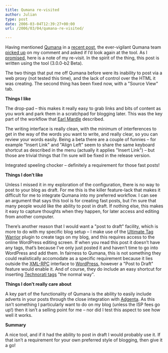 ```yaml
---
title: Qumana re-visited
author: Julian
type: post
date: 2006-03-04T12:39:27+00:00
url: /2006/03/04/qumana-re-visited/

---
```

Having mentioned [Qumana][1] in a [recent post][2], the ever-vigilant Qumana team [picked up][3] on my comment and asked if I&#8217;d look again at the tool. As I [promised][4], here is a note of my re-visit. In the spirit of the thing, this post is written using the tool (3.0.0-b2 Beta).

The two things that put me off Qumana before were its inability to post via a web proxy (not tested this time), and the lack of control over the HTML it was creating. The second thing has been fixed now, with a "Source View" tab.

**Things I like**

The drop-pad &#8211; this makes it really easy to grab links and bits of content as you work and park them in a scratchpad for blogging later. This was the key part of the workflow that [Earl Mardle][5] described.

<p align="left">
  The writing interface is really clean, with the minimum of interferences to get in the way of the words you want to write, and really clear, so you can review your words easily. Being a beta there are a couple of funnies &#8211; for example "Insert Link" and "Align Left" seem to share the same keyboard shortcut as described in the menu (actually it applies "Insert Link") &#8211; but those are trivial things that I&#8217;m sure will be fixed in the release version.
</p>

Integrated speeling chocker &#8211; definitely a requirement for those fast posts!

**Things I don&#8217;t like**

Unless I missed it in my exploration of the configuration, there is no way to post to your blog as draft. For me this is the killer feature-lack that makes it difficult for me to integrate Qumana into my preferred workflow. I can see an argument that says this tool is for creating fast posts, but I&#8217;m sure that many people would like the ability to post in draft. If nothing else, this makes it easy to capture thoughts when they happen, for later access and editing from another computer. 

There&#8217;s another reason that I would want a "post to draft" facility, which is more to do with my specific blog setup &#8211; I make use of the [Ultimate Tag Warrior][6] plugin to create tags on my blog, and this requires access to the online WordPress editing screen. If when you read this post it doesn&#8217;t have any tags, that&#8217;s because I&#8217;ve only just posted it and haven&#8217;t time to go into WordPress and add them. In fairness to Qumana, this is not something they could realistically accomodate as a specific requirement because it lies outside the [XML-RPC][7] interface to [WordPress][8], however a "Post to Draft" feature would enable it. And of course, they do include an easy shortcut for inserting [Technorati tags][9] "the normal way".

**Things I don&#8217;t really care about**

A key part of the functionality of Qumana is the ability to easily include adverts in your posts through the close integration with [Adgenta][10]. As this isn&#8217;t something I particularly want to do on my blog (unless the ISP fees go up!) then it isn&#8217;t a selling point for me &#8211; nor did I test this aspect to see how well it works.

**Summary**

A nice tool, and if it had the ability to post in draft I would probably use it. If that isn&#8217;t a requirement for your own preferred style of blogging, then give it a go!</p>

 [1]: https://www.qumana.com/
 [2]: https://www.synesthesia.co.uk/blog/archives/2006/02/27/a-new-tool-awasu/
 [3]: https://www.synesthesia.co.uk/blog/archives/2006/02/27/a-new-tool-awasu/#comment-967
 [4]: https://www.synesthesia.co.uk/blog/archives/2006/02/27/a-new-tool-awasu/#comment-972
 [5]: https://www.kn.com.au/networks/2006/02/qumana_meta_blo.html
 [6]: https://www.neato.co.nz/ultimate-tag-warrior/
 [7]: https://en.wikipedia.org/wiki/XML_RPC
 [8]: https://wordpress.org/
 [9]: https://www.technorati.com/help/tags.html
 [10]: https://www.adgenta.com/
